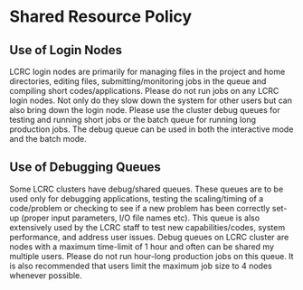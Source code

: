 # Shared Resource Policy

## Use of Login Nodes

LCRC login nodes are primarily for managing files in the project and home directories, editing files, submitting/monitoring jobs in the queue and compiling short codes/applications. Please do not run jobs on any LCRC login nodes. Not only do they slow down the system for other users but can also bring down the login node. Please use the cluster debug queues for testing and running short jobs or the batch queue for running long production jobs. The debug queue can be used in both the interactive mode and the batch mode.

## Use of Debugging Queues

Some LCRC clusters have debug/shared queues. These queues are to be used only for debugging applications, testing the scaling/timing of a code/problem or checking to see if a new problem has been correctly set-up (proper input parameters, I/O file names etc). This queue is also extensively used by the LCRC staff to test new capabilities/codes, system performance, and address user issues. Debug queues on LCRC cluster are nodes with a maximum time-limit of 1 hour and often can be shared my multiple users. Please do not run hour-long production jobs on this queue. It is also recommended that users limit the maximum job size to 4 nodes whenever possible.
